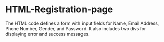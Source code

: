 # HTML-Registration-page
The HTML code defines a form with input fields for Name, Email Address, Phone Number, Gender, and Password. It also includes two divs for displaying error and success messages.
